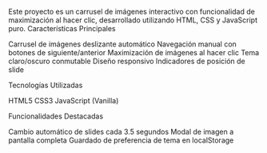 
Este proyecto es un carrusel de imágenes interactivo con funcionalidad de maximización al hacer clic, desarrollado utilizando HTML, CSS y JavaScript puro.
 Características Principales

Carrusel de imágenes deslizante automático
Navegación manual con botones de siguiente/anterior
Maximización de imágenes al hacer clic
Tema claro/oscuro conmutable
Diseño responsivo
Indicadores de posición de slide

Tecnologías Utilizadas

HTML5
CSS3
JavaScript (Vanilla)

Funcionalidades Destacadas

Cambio automático de slides cada 3.5 segundos
Modal de imagen a pantalla completa
Guardado de preferencia de tema en localStorage
